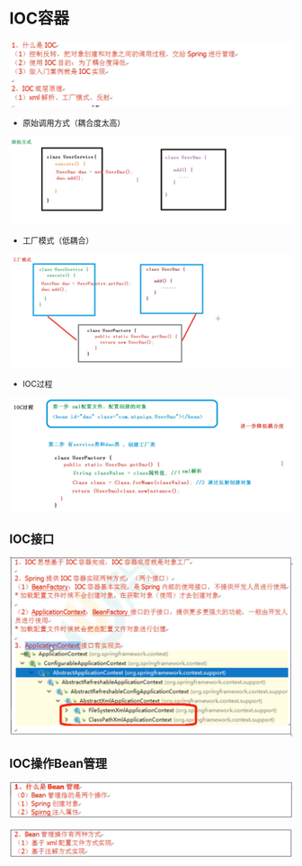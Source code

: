 #  IOC容器

###  

![截屏2021-07-04 下午4.56.01](https://raw.githubusercontent.com/DataDevLPY/TyporaPicStore/main/Picture202111220041196.png?token=AWS37JLZCYG7LV2IWHYTEU3BTJ3QC)



* 原始调用方式（耦合度太高）

![截屏2021-07-04 下午4.40.30](https://raw.githubusercontent.com/DataDevLPY/TyporaPicStore/main/Picture202111220041024.png?token=AWS37JPIT3ZUT2QZFK2GTZTBTJ3QS)

* 工厂模式（低耦合）

![截屏2021-07-04 下午4.43.54](https://raw.githubusercontent.com/DataDevLPY/TyporaPicStore/main/Picture202111220041306.png?token=AWS37JPAW7CWKDFJKVGZR5TBTJ3RC)

* IOC过程

![](https://raw.githubusercontent.com/DataDevLPY/TyporaPicStore/main/Picture202111220041452.png?token=AWS37JO5JTSPQ2CI6EQRJCDBTJ3RI)



## IOC接口

 ![截屏2021-07-04 下午8.01.53](https://raw.githubusercontent.com/DataDevLPY/TyporaPicStore/main/Picture202111220042746.png?token=AWS37JMRTNWV7EY6NGFH3SDBTJ3RU)



## IOC操作Bean管理  

![截屏2021-07-04 下午8.04.27](https://raw.githubusercontent.com/DataDevLPY/TyporaPicStore/main/Picture202111220042033.png?token=AWS37JONVUCOTHPRYF3GVXLBTJ3SA)

![截屏2021-07-04 下午8.05.33](https://raw.githubusercontent.com/DataDevLPY/TyporaPicStore/main/Picture202111220042796.png?token=AWS37JIKB777CJISU7IEA2TBTJ3SE)



